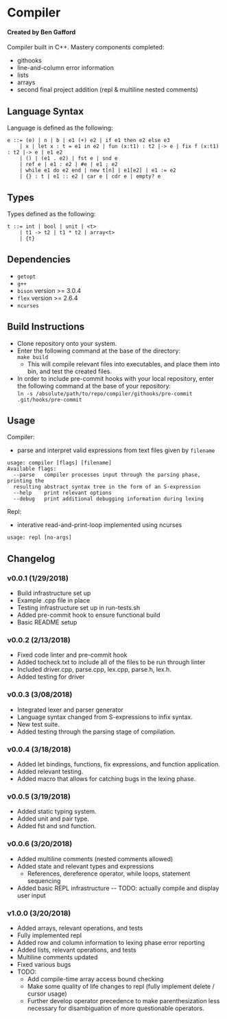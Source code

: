 # Compiler
#### Created by Ben Gafford
Compiler built in C++. 
Mastery components completed:
* githooks
* line-and-column error information
* lists
* arrays
* second final project addition (repl & multiline nested comments)

## Language Syntax
Language is defined as the following:   
```
e ::= (e) | n | b | e1 (+) e2 | if e1 then e2 else e3
    | x | let x : t = e1 in e2 | fun (x:t1) : t2 |-> e | fix f (x:t1) : t2 |-> e | e1 e2
    | () | (e1 . e2) | fst e | snd e
    | ref e | e1 : e2 | #e | e1 ; e2
    | while e1 do e2 end | new t[n] | e1[e2] | e1 := e2
    | {} : t | e1 :: e2 | car e | cdr e | empty? e
```

## Types
Types defined as the following:
```
t ::= int | bool | unit | <t> 
    | t1 -> t2 | t1 * t2 | array<t>
    | {t}
```

## Dependencies
* `getopt`
* `g++`
* `bison` version >= 3.0.4
* `flex`  version >= 2.6.4
* `ncurses`

## Build Instructions
* Clone repository onto your system.
* Enter the following command at the base of the directory:  
    `make build`  
     * This will compile relevant files into executables, and place them into bin, and test the created files.
* In order to include pre-commit hooks with your local repository, enter the following command at the base of your repository:  
    `ln -s /absolute/path/to/repo/compiler/githooks/pre-commit .git/hooks/pre-commit`
    
## Usage
Compiler: 
* parse and interpret valid expressions from text files given by `filename` 
```
usage: compiler [flags] [filename]
Available flags:  
  --parse   compiler processes input through the parsing phase, printing the 
  resulting abstract syntax tree in the form of an S-expression
  --help    print relevant options
  --debug   print additional debugging information during lexing
``` 
Repl:
* interative read-and-print-loop implemented using ncurses
```
usage: repl [no-args]
```

## Changelog
### v0.0.1 (1/29/2018)
* Build infrastructure set up
* Example .cpp file in place
* Testing infrastructure set up in run-tests.sh
* Added pre-commit hook to ensure functional build
* Basic README setup

### v0.0.2 (2/13/2018)
* Fixed code linter and pre-commit hook
* Added tocheck.txt to include all of the files to be run through linter
* Included driver.cpp, parse.cpp, lex.cpp, parse.h, lex.h.
* Added testing for driver

### v0.0.3 (3/08/2018)
* Integrated lexer and parser generator
* Language syntax changed from S-expressions to infix syntax. 
* New test suite.
* Added testing through the parsing stage of compilation. 

### v0.0.4 (3/18/2018)
* Added let bindings, functions, fix expressions, and function application.
* Added relevant testing.
* Added macro that allows for catching bugs in the lexing phase.

### v0.0.5 (3/19/2018)
* Added static typing system.
* Added unit and pair type.
* Added fst and snd function.

### v0.0.6 (3/20/2018)
* Added multiline comments (nested comments allowed)
* Added state and relevant types and expressions
  * References, dereference operator, while loops, statement sequencing
* Added basic REPL infrastructure -- TODO: actually compile and display user input

### v1.0.0 (3/20/2018)
* Added arrays, relevant operations, and tests
* Fully implemented repl
* Added row and column information to lexing phase error reporting
* Added lists, relevant operations, and tests
* Multiline comments updated
* Fixed various bugs
* TODO: 
  * Add compile-time array access bound checking
  * Make some quality of life changes to repl (fully implement delete / cursor usage)
  * Further develop operator precedence to make parenthesization less necessary for disambiguation of more questionable operators.
  
  

